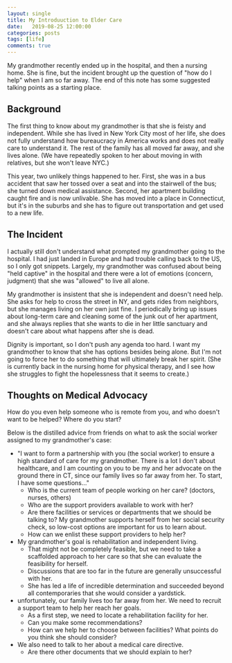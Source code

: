 ```yaml
---
layout: single
title: My Introduuction to Elder Care
date:   2019-08-25 12:00:00
categories: posts
tags: [life]
comments: true
---
```


My grandmother recently ended up in the hospital, and then a nursing home.
She is fine, but the incident brought up the question of "how do I help"
when I am so far away.
The end of this note has some suggested talking points as a starting place.

## Background

The first thing to know about my grandmother is that she is feisty and
independent.
While she has lived in New York City most of her life, she does not
fully understand how bureaucracy in America works and does not really
care to understand it.
The rest of the family has all moved far away, and she lives alone.
(We have repeatedly spoken to her about moving in with relatives, but
she won't leave NYC.)

This year, two unlikely things happened to her.
First, she was in a bus accident that saw her tossed over a seat and into the
stairwell of the bus; she turned down medical assistance.
Second, her apartment building caught fire and is now unlivable.
She has moved into a place in Connecticut, but it's in the suburbs and she
has to figure out transportation and get used to a new life.

## The Incident

I actually still don't understand what prompted my grandmother going to the
hospital.
I had just landed in Europe and had trouble calling back to the US, so I
only got snippets.
Largely, my grandmother was confused about being "held captive" in the
hospital and there were a lot of emotions (concern, judgment)
that she was "allowed" to live all alone.

My grandmother is insistent that she is independent and doesn't need help.
She asks for help to cross the street in NY, and gets rides from neighbors,
but she manages living on her own just fine.
I periodically bring up issues about long-term care and cleaning some of the
junk out of her apartment, and she always replies that she wants to die
in her little sanctuary and doesn't care about what happens after she is dead.

Dignity is important, so I don't push any agenda too hard.
I want my grandmother to know that she has options besides being alone.
But I'm not going to force her to do something that will ultimately break
her spirit.
(She is currently back in the nursing home for physical therapy, and I see
how she struggles to fight the hopelessness that it seems to create.)

## Thoughts on Medical Advocacy

How do you even help someone who is remote from you, and who doesn't want to be
helped?
Where do you start?

Below is the distilled advice from friends on what to ask the social worker
assigned to my grandmother's case:

* "I want to form a partnership with you (the social worker) to ensure a high standard of care for my grandmother.  There is a lot I don't about healthcare, and I am counting on you to be my and her advocate on the ground there in CT, since our family lives so far away from her.  To start, I have some questions..."
  * Who is the current team of people working on her care?  (doctors, nurses, others)
  * Who are the support providers available to work with her?
  * Are there facilities or services or departments that we should be talking to?  My grandmother supports herself from her social security check, so low-cost options are important for us to learn about.
  * How can we enlist these support providers to help her?
* My grandmother's goal is rehabilitation and independent living.
  * That might not be completely feasible, but we need to take a scaffolded approach to her care so that she can evaluate the feasibility for herself.
  * Discussions that are too far in the future are generally unsuccessful with her.
  * She has led a life of incredible determination and succeeded beyond all contemporaries that she would consider a yardstick.
* unfortunately, our family lives too far away from her.  We need to recruit a support team to help her reach her goals.
  * As a first step, we need to locate a rehabilitation facility for her.
  * Can you make some recommendations?
  * How can we help her to choose between facilities?  What points do you think she should consider?
* We also need to talk to her about a medical care directive.
  * Are there other documents that we should explain to her?
